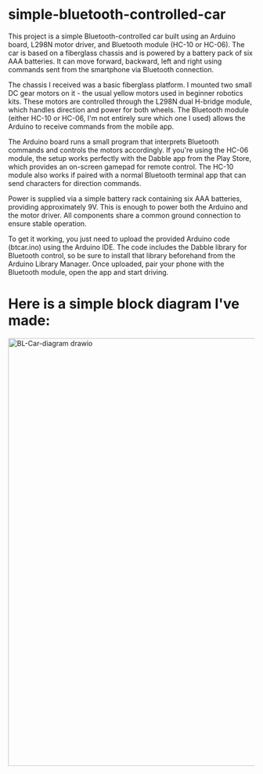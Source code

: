 # simple-bluetooth-controlled-car
   This project is a simple Bluetooth-controlled car built using an Arduino board, L298N motor driver, and Bluetooth module (HC-10 or HC-06). The car is based on a fiberglass chassis and is powered by a battery pack of six AAA batteries. It can move forward, backward, left and right using commands sent from the smartphone via Bluetooth connection.

  The chassis I received was a basic fiberglass platform. I mounted two small DC gear motors on it - the usual yellow motors used in beginner robotics kits. These motors are controlled through the L298N dual H-bridge module, which handles direction and power for both wheels. The Bluetooth module (either HC-10 or HC-06, I'm not entirely sure which one I used) allows the Arduino to receive commands from the mobile app.

  The Arduino board runs a small program that interprets Bluetooth commands and controls the motors accordingly. If you're using the HC-06 module, the setup works perfectly with the Dabble app from the Play Store, which provides an on-screen gamepad for remote control. The HC-10 module also works if paired with a normal Bluetooth terminal app that can send characters for direction commands.

  Power is supplied via a simple battery rack containing six AAA batteries, providing approximately 9V. This is enough to power both the Arduino and the motor driver. All components share a common ground connection to ensure stable operation.

  To get it working, you just need to upload the provided Arduino code (btcar.ino) using the Arduino IDE. The code includes the Dabble library for Bluetooth control, so be sure to install that library beforehand from the Arduino Library Manager. Once uploaded, pair your phone with the Bluetooth module, open the app and start driving.

  # Here is a simple block diagram I've made:
<img width="862" height="872" alt="BL-Car-diagram drawio" src="https://github.com/user-attachments/assets/64948940-fa58-4cfb-bafe-45f5a1c6b732" />
